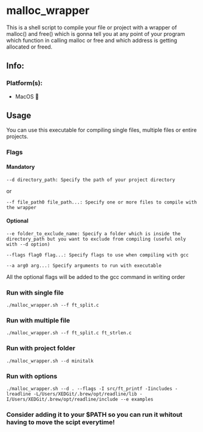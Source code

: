 # malloc_wrapper

This is a shell script to compile your file or project with a wrapper of malloc() and free() which is gonna tell you at any point of your program
which function in calling malloc or free and which address is getting allocated or freed.

## Info:

### Platform(s):

  - MacOS 🍏


## Usage

You can use this executable for compiling single files, multiple files or entire projects.

### Flags

  #### Mandatory
  
    --d directory_path: Specify the path of your project directory
  
  or
  
    --f file_path0 file_path...: Specify one or more files to compile with the wrapper
    
  #### Optional
  
    --e folder_to_exclude_name: Specify a folder which is inside the directory_path but you want to exclude from compiling (useful only with --d option)
    
    --flags flag0 flag...: Specify flags to use when compiling with gcc
    
    --a arg0 arg...: Specify arguments to run with executable

    
  All the optional flags will be added to the gcc command in writing order
  
### Run with single file

    ./malloc_wrapper.sh --f ft_split.c
    
### Run with multiple file

    ./malloc_wrapper.sh --f ft_split.c ft_strlen.c

### Run with project folder

    ./malloc_wrapper.sh --d minitalk

### Run with options

    ./malloc_wrapper.sh --d . --flags -I src/ft_printf -Iincludes -lreadline -L/Users/XEDGit/.brew/opt/readline/lib -I/Users/XEDGit/.brew/opt/readline/include --e examples
    
### Consider adding it to your $PATH so you can run it whitout having to move the scipt everytime!
